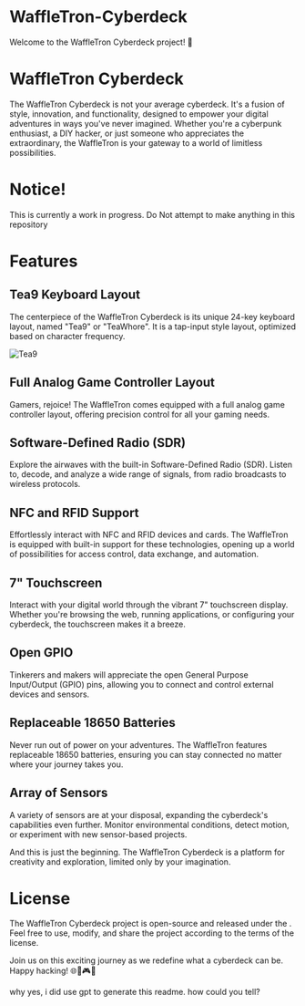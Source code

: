 # WaffleTron-Cyberdeck

Welcome to the WaffleTron Cyberdeck project! 🚀

# WaffleTron Cyberdeck

The WaffleTron Cyberdeck is not your average cyberdeck. It's a fusion of style, innovation, and functionality, designed to empower your digital adventures in ways you've never imagined. Whether you're a cyberpunk enthusiast, a DIY hacker, or just someone who appreciates the extraordinary, the WaffleTron is your gateway to a world of limitless possibilities.

# Notice!
This is currently a work in progress. Do Not attempt to make anything in this repository

# Features

## Tea9 Keyboard Layout

The centerpiece of the WaffleTron Cyberdeck is its unique 24-key keyboard layout, named "Tea9" or "TeaWhore". It is a tap-input style layout, optimized based on character frequency.

![Tea9](https://github.com/Zoestra/WaffleTron-Cyberdeck/assets/79121105/6e45359b-84d2-4202-a9f6-5a7601340eb0)


## Full Analog Game Controller Layout

Gamers, rejoice! The WaffleTron comes equipped with a full analog game controller layout, offering precision control for all your gaming needs.

## Software-Defined Radio (SDR)

Explore the airwaves with the built-in Software-Defined Radio (SDR). Listen to, decode, and analyze a wide range of signals, from radio broadcasts to wireless protocols.

## NFC and RFID Support
Effortlessly interact with NFC and RFID devices and cards. The WaffleTron is equipped with built-in support for these technologies, opening up a world of possibilities for access control, data exchange, and automation.

## 7" Touchscreen

Interact with your digital world through the vibrant 7" touchscreen display. Whether you're browsing the web, running applications, or configuring your cyberdeck, the touchscreen makes it a breeze.

## Open GPIO

Tinkerers and makers will appreciate the open General Purpose Input/Output (GPIO) pins, allowing you to connect and control external devices and sensors.

## Replaceable 18650 Batteries

Never run out of power on your adventures. The WaffleTron features replaceable 18650 batteries, ensuring you can stay connected no matter where your journey takes you.

## Array of Sensors

A variety of sensors are at your disposal, expanding the cyberdeck's capabilities even further. Monitor environmental conditions, detect motion, or experiment with new sensor-based projects.

And this is just the beginning. The WaffleTron Cyberdeck is a platform for creativity and exploration, limited only by your imagination.

# License

The WaffleTron Cyberdeck project is open-source and released under the . Feel free to use, modify, and share the project according to the terms of the license.

Join us on this exciting journey as we redefine what a cyberdeck can be. Happy hacking! 🌐🔌🎮🚀

why yes, i did use gpt to generate this readme. how could you tell?
